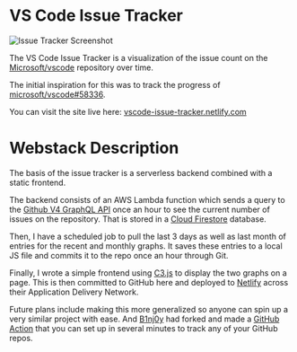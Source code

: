 # VS Code Issue Tracker

![Issue Tracker Screenshot](images/issueTrackerPreview.png)

The VS Code Issue Tracker is a visualization of the issue count on the [Microsoft/vscode](https://github.com/microsoft/vscode) repository over time.

The initial inspiration for this was to track the progress of [microsoft/vscode#58336](https://github.com/Microsoft/vscode/issues/58336).

You can visit the site live here: [vscode-issue-tracker.netlify.com](https://vscode-issue-tracker.netlify.com/)

# Webstack Description

The basis of the issue tracker is a serverless backend combined with a static frontend.

The backend consists of an AWS Lambda function which sends a query to the [Github V4 GraphQL API](https://developer.github.com/v4/) once an hour to see the current number of issues on the repository. That is stored in a [Cloud Firestore](https://firebase.google.com/docs/firestore/) database.

Then, I have a scheduled job to pull the last 3 days as well as last month of entries for the recent and monthly graphs. It saves these entries to a local JS file and commits it to the repo once an hour through Git.

Finally, I wrote a simple frontend using [C3.js](https://c3js.org/) to display the two graphs on a page. This is then committed to GitHub here and deployed to [Netlify](https://www.netlify.com/) across their Application Delivery Network.

Future plans include making this more generalized so anyone can spin up a very similar project with ease. And [B1nj0y](https://github.com/gingerhot) had forked and made a [GitHub Action](https://github.com/marketplace/actions/github-issue-tracker) that you can set up in several minutes to track any of your GitHub repos. 
